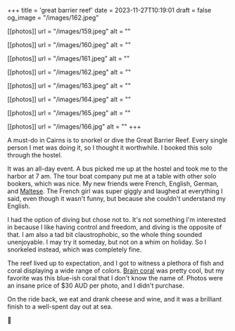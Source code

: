 +++
title = 'great barrier reef'
date = 2023-11-27T10:19:01
draft = false
og_image = "/images/162.jpeg"

[[photos]]
  url = "/images/159.jpeg"
  alt = ""

[[photos]]
  url = "/images/160.jpeg"
  alt = ""

[[photos]]
  url = "/images/161.jpeg"
  alt = ""

[[photos]]
  url = "/images/162.jpeg"
  alt = ""

[[photos]]
  url = "/images/163.jpeg"
  alt = ""

[[photos]]
  url = "/images/164.jpeg"
  alt = ""

[[photos]]
  url = "/images/165.jpeg"
  alt = ""

[[photos]]
  url = "/images/166.jpg"
  alt = ""
+++

A must-do in Cairns is to snorkel or dive the Great Barrier Reef. Every single person I met was doing it, so I thought it worthwhile. I booked this solo through the hostel.

It was an all-day event. A bus picked me up at the hostel and took me to the harbor at 7 am. The tour boat company put me at a table with other solo bookers, which was nice. My new friends were French, English, German, and [Maltese](https://en.wikipedia.org/wiki/Malta). The French girl was super giggly and laughed at everything I said, even though it wasn't funny, but because she couldn't understand my English.

I had the option of diving but chose not to. It's not something I'm interested in because I like having control and freedom, and diving is the opposite of that. I am also a tad bit claustrophobic, so the whole thing sounded unenjoyable. I may try it someday, but not on a whim on holiday. So I snorkeled instead, which was completely fine.

The reef lived up to expectation, and I got to witness a plethora of fish and coral displaying a wide range of colors. [Brain coral](https://en.wikipedia.org/wiki/Brain_coral) was pretty cool, but my favorite was this blue-ish coral that I don't know the name of. Photos were an insane price of $30 AUD per photo, and I didn't purchase.

On the ride back, we eat and drank cheese and wine, and it was a brilliant finish to a well-spent day out at sea.

🐠
